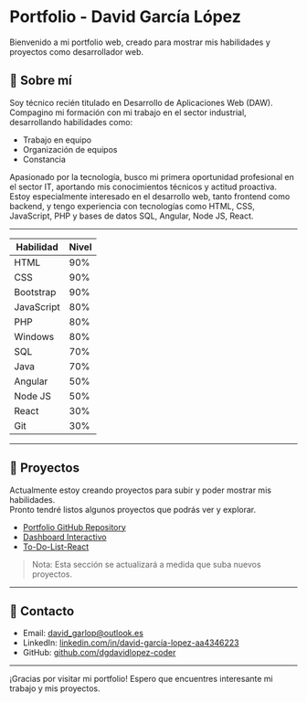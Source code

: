 # Portfolio - David García López

Bienvenido a mi portfolio web, creado para mostrar mis habilidades y proyectos como desarrollador web.

## 🔹 Sobre mí

Soy técnico recién titulado en Desarrollo de Aplicaciones Web (DAW). Compagino mi formación con mi trabajo en el sector industrial, desarrollando habilidades como:

- Trabajo en equipo
- Organización de equipos
- Constancia

Apasionado por la tecnología, busco mi primera oportunidad profesional en el sector IT, aportando mis conocimientos técnicos y actitud proactiva.  
Estoy especialmente interesado en el desarrollo web, tanto frontend como backend, y tengo experiencia con tecnologías como HTML, CSS, JavaScript, PHP y bases de datos SQL, Angular, Node JS, React.

---

| Habilidad     | Nivel |
|---------------|-------|
| HTML          | 90%   |
| CSS           | 90%   |
| Bootstrap     | 90%   |
| JavaScript    | 80%   |
| PHP           | 80%   |
| Windows       | 80%   |
| SQL           | 70%   |
| Java          | 70%   |
| Angular       | 50%   |
| Node JS       | 50%   |
| React         | 30%   |
| Git           | 30%   |

---

## 🚀 Proyectos

Actualmente estoy creando proyectos para subir y poder mostrar mis habilidades.  
Pronto tendré listos algunos proyectos que podrás ver y explorar.

- [Portfolio GitHub Repository](https://dgdavidlopez-coder.github.io/Portfolio/)
- [Dashboard Interactivo](https://github.com/dgdavidlopez-coder/Dashboard-interactivo.git)
- [To-Do-List-React](https://dgdavidlopez-coder.github.io/To-Do-List-React/)

> Nota: Esta sección se actualizará a medida que suba nuevos proyectos.

---

## 📧 Contacto

- Email: [david_garlop@outlook.es](mailto:david_garlop@outlook.es)  
- LinkedIn: [linkedin.com/in/david-garcía-lopez-aa4346223](https://www.linkedin.com/in/david-garcía-lopez-aa4346223)  
- GitHub: [github.com/dgdavidlopez-coder](https://dgdavidlopez-coder.github.io/Portfolio/)  

---

¡Gracias por visitar mi portfolio!
Espero que encuentres interesante mi trabajo y mis proyectos.
